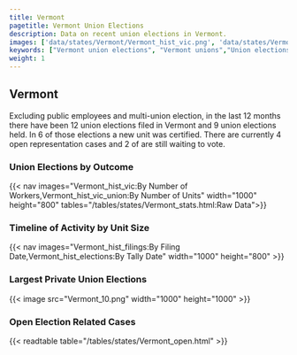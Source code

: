 ```yaml
---
title: Vermont
pagetitle: Vermont Union Elections
description: Data on recent union elections in Vermont.
images: ['data/states/Vermont/Vermont_hist_vic.png', 'data/states/Vermont/Vermont_hist_size.png', 'data/states/Vermont/Vermont_10.png']
keywords: ["Vermont union elections", "Vermont unions","Union elections"]
weight: 1
---
```

##  Vermont

Excluding public employees and multi-union election, in the last 12 months there have been 12 union elections filed in Vermont and 9 union elections held. In 6 of those elections a new unit was certified. There are currently 4 open representation cases and 2 of are still waiting to vote.

### Union Elections by Outcome
{{< nav images="Vermont_hist_vic:By Number of Workers,Vermont_hist_vic_union:By Number of Units" width="1000" height="800" tables="/tables/states/Vermont_stats.html:Raw Data">}}

### Timeline of Activity by Unit Size
{{< nav images="Vermont_hist_filings:By Filing Date,Vermont_hist_elections:By Tally Date" width="1000" height="800" >}}

### Largest Private Union Elections
{{< image src="Vermont_10.png" width="1000" height="1000"  >}}

### Open Election Related Cases
{{< readtable table="/tables/states/Vermont_open.html" >}}

